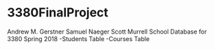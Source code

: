 # 3380FinalProject
Andrew M. Gerstner
Samuel Naeger
Scott Murrell
School Database for 3380 Spring 2018
  -Students Table
  -Courses Table

